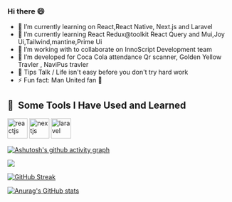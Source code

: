 ### Hi there 😄

- 🔭 I’m currently learning on React,React Native, Next.js and Laravel
- 🌱 I’m currently learning React Redux@toolkit React Query and Mui,Joy Ui,Tailwind,mantine,Prime Ui
- 👯 I’m working with to collaborate on InnoScript Development team
- 🤔 I’m developed for Coca Cola attendance Qr scanner, Golden Yellow Travler , NaviPus travler
- 💬 Tips Talk / Life isn't easy before you don't try hard work
- ⚡ Fun fact: Man United fan 🔴

<h2> 🚀 &nbsp;Some Tools I Have Used and Learned</h2>
<p align="left">
<img src="https://cdn.jsdelivr.net/gh/devicons/devicon/icons/react/react-original.svg" alt="reactjs" width="45" height="45"/>
<img src="https://cdn.jsdelivr.net/gh/devicons/devicon/icons/nextjs/nextjs-original-wordmark.svg" alt="nextjs"
width="45" height="45"/>
<img src="https://cdn.jsdelivr.net/gh/devicons/devicon/icons/laravel/laravel-plain.svg" alt="laravel" width="45" height="45" />

[![Ashutosh's github activity graph](https://github-readme-activity-graph.vercel.app/graph?username=ShinKhantXoX&theme=github-compact)](https://github.com/ashutosh00710/github-readme-activity-graph)

![](https://komarev.com/ghpvc/?username=ShinKhantXoX)

[![GitHub Streak](https://streak-stats.demolab.com/?user=ShinKhantXoX)](https://git.io/streak-stats)

[![Anurag's GitHub stats](https://github-readme-stats.vercel.app/api?username=ShinKhantXoX)](https://github.com/anuraghazra/github-readme-stats)
